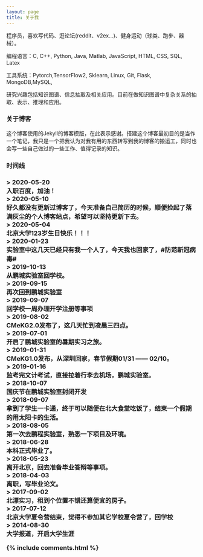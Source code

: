 ```yaml
---
layout: page
title: 关于我 
---
```


程序员，喜欢写代码、逛论坛(reddit、v2ex...)、健身运动（球类、跑步、器械）。
<p>
编程语言：C, C++, Python, Java, Matlab, JavaScript, HTML, CSS, SQL, Latex
<p>
工具系统：Pytorch,TensorFlow2, Sklearn, Linux, Git, Flask, MongoDB,MySQL,
<p>
研究兴趣包括知识图谱、信息抽取及相关应用。目前在做知识图谱中复杂关系的抽取、表示、推理和应用。
<p>

<h3> 关于博客 </h3>  

<p>

这个博客使用的Jekyll的博客模版，在此表示感谢。搭建这个博客最初目的是当作一个笔记，我只是一个把我认为对我有用的东西转写到我的博客的搬运工，同时也会写一些自己做过的一些工作、值得记录的知识。

<p>

<h3>时间线<h3>

<p>
> 2020-05-20 <br /> 
    入职百度，加油！ <br /> 
> 2020-05-10   <br /> 
    好久都没有更新过博客了，今天准备自己简历的时候，顺便捡起了落满灰尘的个人博客站点，希望可以坚持更新下去。  <br /> 
> 2020-05-04  <br /> 
    北京大学123岁生日快乐！！！<br />  
> 2020-01-23  <br /> 
    实验室中这几天已经只有我一个人了，今天我也回家了，#防范新冠病毒# <br />  
> 2019-10-13  <br /> 
    从鹏城实验室回学校。  <br /> 
> 2019-09-15  <br /> 
    再次回到鹏城实验室  <br /> 
> 2019-09-07  <br /> 
    回学校一周办理开学注册等事项  <br /> 
> 2019-08-02  <br /> 
    CMeKG2.0发布了，这几天忙到凌晨三四点。<br /> 
> 2019-07-01  <br /> 
    开启了鹏城实验室的暑期实习之旅。  <br /> 
> 2019-01-31 <br /> 
    CMeKG1.0发布，从深圳回家，春节假期01/31 —— 02/10。<br /> 
> 2019-01-16  <br /> 
    监考完文计考试，直接拉着行李去机场，鹏城实验室。<br /> 
> 2018-10-07  <br /> 
    国庆节在鹏城实验室封闭开发  <br /> 
> 2018-09-07   <br /> 
    拿到了学生一卡通，终于可以随便在北大食堂吃饭了，结束一个假期的用太阳卡的生活。 <br />  
> 2018-08-05  <br /> 
    第一次去鹏程实验室，熟悉一下项目及环境。 <br /> 
> 2018-06-28  <br /> 
    本科正式毕业了。 <br />  
> 2018-05-23  <br /> 
    离开北京，回去准备毕业答辩等事项。  <br /> 
> 2018-04-03 <br />  
    离职，写毕业论文。  <br /> 
> 2017-09-02 <br />  
    北漂实习，租到个位置不错还算便宜的房子。  <br /> 
> 2017-07-12  <br /> 
    北京大学夏令营结束，觉得不参加其它学校夏令营了，回学校  <br /> 
> 2014-08-30  <br /> 
    大学报道，开启大学生涯  <br /> 
<p>


{% include comments.html %}

